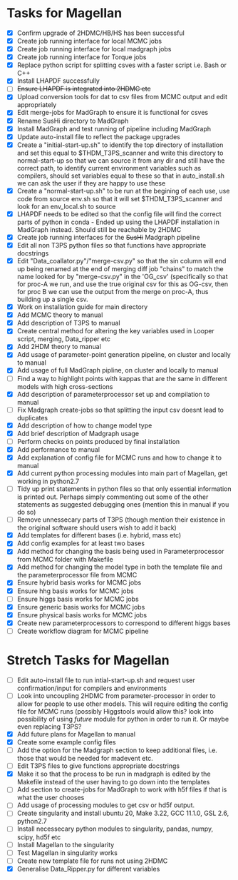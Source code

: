 # Tasks for Magellan 

- [X] Confirm upgrade of 2HDMC/HB/HS has been successful
- [X] Create job running interface for local MCMC jobs
- [X] Create job running interface for local madgraph jobs
- [X] Create job running interface for Torque jobs
- [X] Replace python script for splitting csves with a faster script i.e. Bash or C++
- [X] Install LHAPDF successfully
- [ ] ~~Ensure LHAPDF is integrated into 2HDMC etc~~
- [X] Upload conversion tools for dat to csv files from MCMC output and edit appropriately
- [X] Edit merge-jobs for MadGraph to ensure it is functional for csves
- [X] Rename SusHi directory to MadGraph
- [X] Install MadGraph and test running of pipeline including MadGraph
- [X] Update auto-install file to reflect the package upgrades
- [X] Create a "initial-start-up.sh" to identify the top directory of installation and set this equal to $THDM_T3PS_scanner and write this directory to normal-start-up so that we can source it from any dir and still have the correct path, to identify current environment variables such as compilers, should set variables equal to these so that in auto_install.sh we can ask the user if they are happy to use these
- [X] Create a "normal-start-up.sh" to be run at the begining of each use, use code from source env.sh so that it will set $THDM_T3PS_scanner and look for an env_local.sh to source
- [X] LHAPDF needs to be edited so that the config file will find the correct parts of python in conda - Ended up using the LHAPDF installation in MadGraph instead. Should still be reachable by 2HDMC
- [X] Create job running interfaces for the ~~SusHi~~ Madgraph pipeline
- [X] Edit all non T3PS python files so that functions have appropriate docstrings
- [X] Edit "Data_coallator.py"/"merge-csv.py" so that the sin column will end up being renamed at the end of merging diff job "chains" to match the name looked for by "merge-csv.py" in the 'OG_csv' (specifically so that for proc-A we run, and use the true original csv for this as OG-csv, then for proc B we can use the output from the merge on proc-A, thus building up a single csv.
- [X] Work on installation guide for main directory
- [X] Add MCMC theory to manual
- [X] Add description of T3PS to manual
- [X] Create central method for altering the key variables used in Looper script, merging, Data_ripper etc
- [X] Add 2HDM theory to manual
- [X] Add usage of parameter-point generation pipeline, on cluster and locally to manual
- [X] Add usage of full MadGraph pipline, on cluster and locally to manual
- [ ] Find a way to highlight points with kappas that are the same in different models with high cross-sections
- [X] Add description of parameterprocessor set up and compilation to manual
- [ ] Fix Madgraph create-jobs so that splitting the input csv doesnt lead to duplicates
- [X] Add description of how to change model type
- [X] Add brief description of Madgraph usage
- [ ] Perform checks on points produced by final installation
- [X] Add performance to manual
- [X] Add explanation of config file for MCMC runs and how to change it to manual
- [X] Add current python processing modules into main part of Magellan, get working in python2.7
- [ ] Tidy up print statements in python files so that only essential information is printed out. Perhaps simply commenting out some of the other statements as suggested debugging ones (mention this in manual if you do so)
- [ ] Remove unnessecary parts of T3PS (though mention their existence in the original software should users wish to add it back)
- [X] Add templates for different bases (i.e. hybrid, mass etc)
- [X] Add config examples for at least two bases
- [X] Add method for changing the basis being used in Parameterprocessor from MCMC folder with Makefile
- [X] Add method for changing the model type in both the template file and the parameterprocessor file from MCMC
- [X] Ensure hybrid basis works for MCMC jobs
- [X] Ensure hhg basis works for MCMC jobs
- [ ] Ensure higgs basis works for MCMC jobs
- [X] Ensure generic basis works for MCMC jobs
- [X] Ensure physical basis works for MCMC jobs
- [X] Create new parameterprocessors to correspond to different higgs bases
- [ ] Create workflow diagram for MCMC pipeline 

# Stretch Tasks for Magellan

- [ ] Edit auto-install file to run intial-start-up.sh and request user confirmation/input for compilers and environments
- [ ] Look into uncoupling 2HDMC from parameter-processor in order to allow for people to use other models. This will require editing the config file for MCMC runs (possibly Higgstools would allow this? look into possibility of using _future_ module for python in order to run it. Or maybe even replacing T3PS?
- [X] Add future plans for Magellan to manual
- [X] Create some example config files
- [ ] Add the option for the Madgraph section to keep additional files, i.e. those that would be needed for madevent etc.
- [ ] Edit T3PS files to give functions appropriate docstrings
- [X] Make it so that the process to be run in madgraph is edited by the Makefile instead of the user having to go down into the templates
- [ ] Add section to create-jobs for MadGraph to work with h5f files if that is what the user chooses
- [ ] Add usage of processing modules to get csv or hd5f output.
- [ ] Create singularity and install ubuntu 20, Make 3.22, GCC 11.1.0, GSL 2.6, python2.7
- [ ] Install necessecary python modules to singularity, pandas, numpy, scipy, hd5f etc
- [ ] Install Magellan to the singularity
- [ ] Test Magellan in singularity works
- [ ] Create new template file for runs not using 2HDMC
- [X] Generalise Data_Ripper.py for different variables
